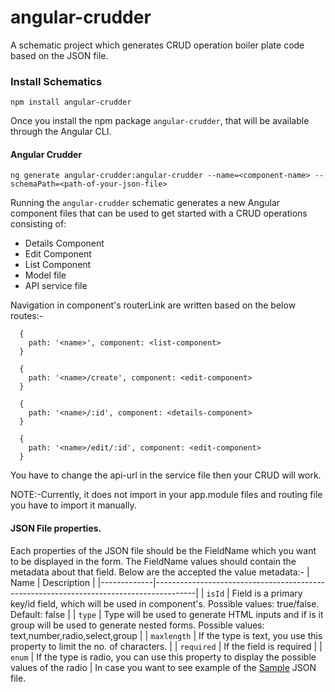# angular-crudder
A schematic project which generates CRUD operation boiler plate code based on the JSON file.

### Install Schematics
```
npm install angular-crudder
```

Once you install the npm package `angular-crudder`, that will be available through the Angular CLI.

#### Angular Crudder

```
ng generate angular-crudder:angular-crudder --name=<component-name> --schemaPath=<path-of-your-json-file>
```

Running the `angular-crudder` schematic generates a new Angular component files that can be used to get
started with a CRUD operations consisting of:

* Details Component
* Edit Component
* List Component
* Model file
* API service file

Navigation in component's routerLink are written based on the below routes:-
```
  {
    path: '<name>', component: <list-component>
  }
```
```
  {
    path: '<name>/create', component: <edit-component>
  }
```
```
  {
    path: '<name>/:id', component: <details-component>
  }
```
```
  {
    path: '<name>/edit/:id', component: <edit-component>
  }
```

You have to change the api-url in the service file then your CRUD will work.

NOTE:-Currently, it does not import in your app.module files and routing file you have to import it manually.
#### JSON File properties.

Each properties of the JSON file should be the FieldName which you want to be displayed in the form. The FieldName values should contain the metadata about that field. Below are the accepted the value metadata:-
| Name        | Description                                                                            |
|-------------|----------------------------------------------------------------------------------------|
| `isId`      | Field is a primary key/id field, which will be used in component's. 
                Possible values: true/false. Default: false                                            |
| `type`      | Type will be used to generate HTML inputs and if is it group will be used to generate 
                nested forms. Possible values: text,number,radio,select,group                          |
| `maxlength` | If the type is text, you use this property to limit the no. of characters.             |
| `required`  | If the field is required                                                               |
| `enum`      | If the type is radio, you can use this property to display the possible values of the radio                                                                                                                                    |
In case you want to see example of the [Sample](LINK) JSON file.
